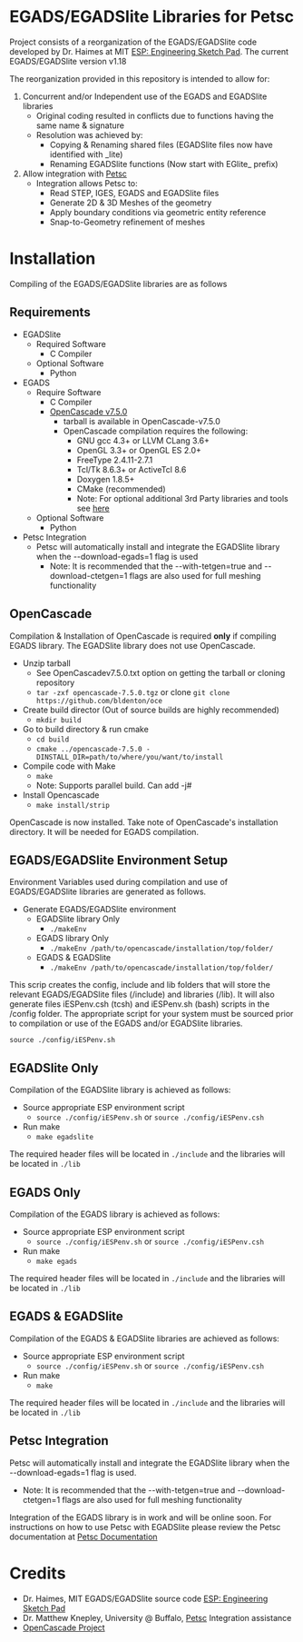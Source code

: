 # EGADS/EGADSlite Libraries for Petsc

Project consists of a reorganization of the EGADS/EGADSlite code developed by Dr. Haimes at MIT [ESP: Engineering Sketch Pad](https://acdl.mit.edu/ESP).
The current EGADS/EGADSlite version v1.18

The reorganization provided in this repository is intended to allow for:

  1. Concurrent and/or Independent use of the EGADS and EGADSlite libraries
     - Original coding resulted in conflicts due to functions having the same name & signature
	 - Resolution was achieved by:
	   - Copying & Renaming shared files (EGADSlite files now have identified with _lite)
	   - Renaming EGADSlite functions (Now start with EGlite_ prefix)
  2. Allow integration with [Petsc](https://www.mcs.anl.gov/petsc)
     - Integration allows Petsc to:
       - Read STEP, IGES, EGADS and EGADSlite files
	   - Generate 2D & 3D Meshes of the geometry
	   - Apply boundary conditions via geometric entity reference
	   - Snap-to-Geometry refinement of meshes

# Installation

Compiling of the EGADS/EGADSlite libraries are as follows

## Requirements

  - EGADSlite
    - Required Software
	  - C Compiler
	- Optional Software
	  - Python
  - EGADS
    - Require Software
	  - C Compiler
      - [OpenCascade v7.5.0](https://dev.opencascade.org/)
	    - tarball is available in OpenCascade-v7.5.0
	    - OpenCascade compilation requires the following:
	      - GNU gcc 4.3+ or LLVM CLang 3.6+
		  - OpenGL 3.3+ or OpenGL ES 2.0+
		  - FreeType 2.4.11-2.7.1
		  - Tcl/Tk 8.6.3+ or ActiveTcl 8.6
		  - Doxygen 1.8.5+
		  - CMake (recommended)
		  - Note: For optional additional 3rd Party libraries and tools see [here](https://old.opencascade.com/doc/occt-7.5.0/overview/html/index.html)
	- Optional Software
	  - Python
  - Petsc Integration
    - Petsc will automatically install and integrate the EGADSlite library when the --download-egads=1 flag is used
	  - Note: It is recommended that the --with-tetgen=true and --download-ctetgen=1 flags are also used for full meshing functionality

## OpenCascade

Compilation & Installation of OpenCascade is required **only** if compiling EGADS library. The EGADSlite library does not use OpenCascade.

  - Unzip tarball
    - See OpenCascadev7.5.0.txt option on getting the tarball or cloning repository
    - `tar -zxf opencascade-7.5.0.tgz` or clone `git clone https://github.com/bldenton/oce`
  - Create build director (Out of source builds are highly recommended)
    - `mkdir build`
  - Go to build directory & run cmake
    - `cd build`
	- `cmake ../opencascade-7.5.0 -DINSTALL_DIR=path/to/where/you/want/to/install`
  - Compile code with Make
    - `make`
	- Note: Supports parallel build. Can add -j#
  - Install Opencascade
    - `make install/strip`

OpenCascade is now installed. Take note of OpenCascade's installation directory. It will be needed for EGADS compilation.

## EGADS/EGADSlite Environment Setup

Environment Variables used during compilation and use of EGADS/EGADSlite libraries are generated as follows.

  - Generate EGADS/EGADSlite environment
    - EGADSlite library Only
	  - `./makeEnv`
	- EGADS library Only
	  - `./makeEnv /path/to/opencascade/installation/top/folder/`
	- EGADS & EGADSlite
	  - `./makeEnv /path/to/opencascade/installation/top/folder/`

This scrip creates the config, include and lib folders that will store the relevant EGADS/EGADSlite files (/include) and libraries (/lib).
It will also generate files iESPenv.csh (tcsh) and iESPenv.sh (bash) scripts in the /config folder. The appropriate script for your system must
be sourced prior to compilation or use of the EGADS and/or EGADSlite libraries.

  `source ./config/iESPenv.sh`

## EGADSlite Only

Compilation of the EGADSlite library is achieved as follows:

  - Source appropriate ESP environment script
    - `source ./config/iESPenv.sh` or `source ./config/iESPenv.csh`
  - Run make
    - `make egadslite`

The required header files will be located in `./include` and the libraries will be located in `./lib`

## EGADS Only

Compilation of the EGADS library is achieved as follows:

  - Source appropriate ESP environment script
    - `source ./config/iESPenv.sh` or `source ./config/iESPenv.csh`
  - Run make
    - `make egads`

The required header files will be located in `./include` and the libraries will be located in `./lib`

## EGADS & EGADSlite

Compilation of the EGADS & EGADSlite libraries are achieved as follows:

  - Source appropriate ESP environment script
    - `source ./config/iESPenv.sh` or `source ./config/iESPenv.csh`
  - Run make
    - `make`

The required header files will be located in `./include` and the libraries will be located in `./lib`

## Petsc Integration

Petsc will automatically install and integrate the EGADSlite library when the --download-egads=1 flag is used.
  - Note: It is recommended that the --with-tetgen=true and --download-ctetgen=1 flags are also used for full meshing functionality

Integration of the EGADS library is in work and will be online soon. For instructions on how to use Petsc with EGADSlite please review the Petsc documentation
at [Petsc Documentation](https://www.mcs.anl.gov/petsc/documentation/index.html)


# Credits

- Dr. Haimes, MIT EGADS/EGADSlite source code [ESP: Engineering Sketch Pad](https://acdl.mit.edu/ESP)
- Dr. Matthew Knepley, University @ Buffalo, [Petsc](https://www.mcs.anl.gov/petsc) Integration assistance 
- [OpenCascade Project](https://dev.opencascade.org/)





		